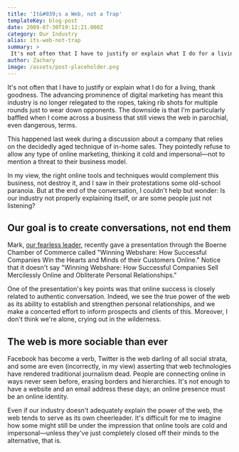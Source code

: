 ```yaml
---
title: 'It&#039;s a Web, not a Trap'
templateKey: blog-post
date: 2009-07-30T19:12:21.000Z
category: Our Industry
alias: its-web-not-trap
summary: > 
 It's not often that I have to justify or explain what I do for a living, thank goodness. The advancing prominence of digital marketing has meant this industry is no longer relegated to the ropes, taking rib shots for multiple rounds just to wear down opponents. The downside is that I'm particularly baffled when I come across a business that still views the web in parochial, even dangerous, terms. This happened last week during a discussion about a company that relies on the decidedly aged technique of in-home sales. They pointedly refuse to allow any type of online marketing, thinking it cold and impersonal—not to mention a threat to their business model. 
author: Zachary
image: /assets/post-placeholder.png
---
```


It's not often that I have to justify or explain what I do for a living, thank goodness. The advancing prominence of digital marketing has meant this industry is no longer relegated to the ropes, taking rib shots for multiple rounds just to wear down opponents. The downside is that I'm particularly baffled when I come across a business that still views the web in parochial, even dangerous, terms.

This happened last week during a discussion about a company that relies on the decidedly aged technique of in-home sales. They pointedly refuse to allow any type of online marketing, thinking it cold and impersonal—not to mention a threat to their business model.

In my view, the right online tools and techniques would complement this business, not destroy it, and I saw in their protestations some old-school paranoia. But at the end of the conversation, I couldn't help but wonder: Is our industry not properly explaining itself, or are some people just not listening?

Our goal is to create conversations, not end them
-------------------------------------------------

Mark, [our fearless leader](/about-us/our-firm), recently gave a presentation through the Boerne Chamber of Commerce called "Winning Webshare: How Successful Companies Win the Hearts and Minds of their Customers Online." Notice that it doesn't say "Winning Webshare: How Successful Companies Sell Mercilessly Online and Obliterate Personal Relationships."

One of the presentation's key points was that online success is closely related to authentic conversation. Indeed, we see the true power of the web as its ability to establish and strengthen personal relationships, and we make a concerted effort to inform prospects and clients of this. Moreover, I don't think we're alone, crying out in the wilderness.

The web is more sociable than ever
----------------------------------

Facebook has become a verb, Twitter is the web darling of all social strata, and some are even (incorrectly, in my view) asserting that web technologies have rendered traditional journalism dead. People are connecting online in ways never seen before, erasing borders and hierarchies. It's not enough to have a website and an email address these days; an online presence must be an online identity.

Even if our industry doesn't adequately explain the power of the web, the web tends to serve as its own cheerleader. It's difficult for me to imagine how some might still be under the impression that online tools are cold and impersonal—unless they've just completely closed off their minds to the alternative, that is.